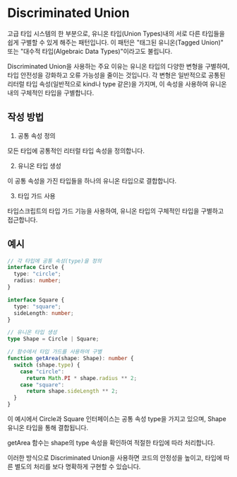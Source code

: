 # Discriminated Union

고급 타입 시스템의 한 부분으로, 유니온 타입(Union Types)내의 서로 다른 타입들을 쉽게 구별할 수 있게 해주는 패턴입니다.
이 패턴은 "태그된 유니온(Tagged Union)" 또는 "대수적 타입(Algebraic Data Types)"이라고도 불립니다.

Discriminated Union을 사용하는 주요 이유는 유니온 타입의 다양한 변형을 구별하여, 타입 안전성을 강화하고 오류 가능성을 줄이는 것입니다. 각 변형은 일반적으로 공통된 리터럴 타입 속성(일반적으로 kind나 type 같은)을 가지며, 이 속성을 사용하여 유니온 내의 구체적인 타입을 구별합니다.

## 작성 방법

1. 공통 속성 정의

모든 타입에 공통적인 리터럴 타입 속성을 정의합니다.

2. 유니온 타입 생성

이 공통 속성을 가진 타입들을 하나의 유니온 타입으로 결합합니다.

3. 타입 가드 사용

타입스크립트의 타입 가드 기능을 사용하여, 유니온 타입의 구체적인 타입을 구별하고 접근합니다.

## 예시

```TypeScript
// 각 타입에 공통 속성(type)을 정의
interface Circle {
  type: "circle";
  radius: number;
}

interface Square {
  type: "square";
  sideLength: number;
}

// 유니온 타입 생성
type Shape = Circle | Square;

// 함수에서 타입 가드를 사용하여 구별
function getArea(shape: Shape): number {
  switch (shape.type) {
    case "circle":
      return Math.PI * shape.radius ** 2;
    case "square":
      return shape.sideLength ** 2;
  }
}
```

이 예시에서 Circle과 Square 인터페이스는 공통 속성 type을 가지고 있으며, Shape 유니온 타입을 통해 결합됩니다.

getArea 함수는 shape의 type 속성을 확인하여 적절한 타입에 따라 처리합니다.

이러한 방식으로 Discriminated Union을 사용하면 코드의 안정성을 높이고, 타입에 따른 별도의 처리를 보다 명확하게 구현할 수 있습니다.
